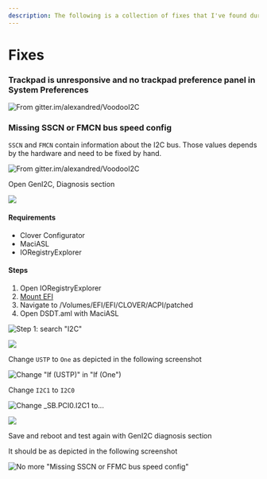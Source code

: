 ```yaml
---
description: The following is a collection of fixes that I've found during the time
---
```


# Fixes

### Trackpad is unresponsive and no trackpad preference panel in System Preferences

![From gitter.im/alexandred/VoodooI2C](../../.gitbook/assets/image%20%289%29.png)

### Missing SSCN or FMCN bus speed config

`SSCN` and `FMCN` contain information about the I2C bus. Those values depends by the hardware and need to be fixed by hand.

![From gitter.im/alexandred/VoodooI2C](../../.gitbook/assets/image%20%287%29.png)

Open GenI2C, Diagnosis section

![](../../.gitbook/assets/image%20%2836%29.png)

#### Requirements

* Clover Configurator
* MaciASL
* IORegistryExplorer

#### Steps

1. Open IORegistryExplorer
2. [Mount EFI](../../bootloaders/mount-efi.md)
3. Navigate to /Volumes/EFI/EFI/CLOVER/ACPI/patched
4. Open DSDT.aml with MaciASL

![Step 1: search &quot;I2C&quot;](../../.gitbook/assets/image%20%2816%29.png)

![](../../.gitbook/assets/image%20%2830%29.png)

Change `USTP` to `One` as depicted in the following screenshot

![Change &quot;If \(USTP\)&quot; in &quot;If \(One&quot;\)](../../.gitbook/assets/image%20%2812%29.png)

Change `I2C1` to `I2C0`

![Change \_SB.PCI0.I2C1 to...](../../.gitbook/assets/image%20%284%29.png)

![](../../.gitbook/assets/image%20%2828%29.png)

Save and reboot and test again with GenI2C diagnosis section

It should be as depicted in the following screenshot

![No more &quot;Missing SSCN or FFMC bus speed config&quot;](../../.gitbook/assets/image%20%2822%29.png)

